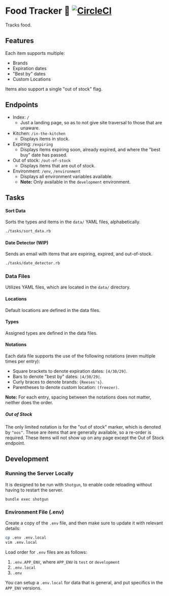 # Food Tracker :hamburger: [![CircleCI](https://circleci.com/gh/trueheart78/food-tracker.svg?style=shield)](https://circleci.com/gh/trueheart78/food-tracker)

Tracks food.

## Features

Each item supports multiple:

* Brands
* Expiration dates
* "Best by" dates
* Custom Locations

Items also support a single "out of stock" flag.

## Endpoints

* Index: `/`
  * Just a landing page, so as to not give site traversal to those that are unaware.
* Kitchen: `/in-the-kitchen`
  * Displays items in stock.
* Expiring: `/expiring`
  * Displays items expiring soon, already expired, and where the "best buy" date has passed.
* Out of stock: `/out-of-stock`
  * Displays items that are out of stock.
* Environment: `/env`, `/environment`
  * Displays all environment variables available.
  * **Note:** Only available in the `development` environment.

## Tasks

#### Sort Data

Sorts the types and items in the `data/` YAML files, alphabetically.

```sh
./tasks/sort_data.rb
```

#### Date Detector (WIP)

Sends an email with items that are expiring, expired, and out-of-stock.

```sh
./tasks/date_detector.rb
```

### Data Files

Utilizes YAML files, which are located in the `data/` directory.

#### Locations

Default locations are defined in the data files.

#### Types

Assigned types are defined in the data files.

#### Notations

Each data file supports the use of the following notations (even multiple times per entry):

* Square brackets to denote expiration dates: `[4/30/29]`.
* Bars to denote "best by" dates: `|4/30/29|`.
* Curly braces to denote brands: `{Reeses's}`.
* Parentheses to denote custom location: `(freezer)`.

**Note:** For each entry, spacing between the notations does not matter, neither does the order.

##### Out of Stock

The only limited notation is for the "out of stock" marker, which is denoted by `^oos^`. These are items that are generally available, so a re-order is required. These items will not show up on any page except the Out of Stock endpoint.

## Development

### Running the Server Locally

It is designed to be run with `Shotgun`, to enable code reloading without having to restart the
server.

```
bundle exec shotgun
```

### Environment File (.env)

Create a copy of the `.env` file, and then make sure to update it with relevant details:

```sh
cp .env .env.local
vim .env.local
```

Load order for `.env` files are as follows:

1. `.env.APP_ENV`, where `APP_ENV` is `test` or `development`
2. `.env.local`
3. `.env`

You can setup a `.env.local` for data that is general, and put specifics in the
`APP_ENV` versions.
